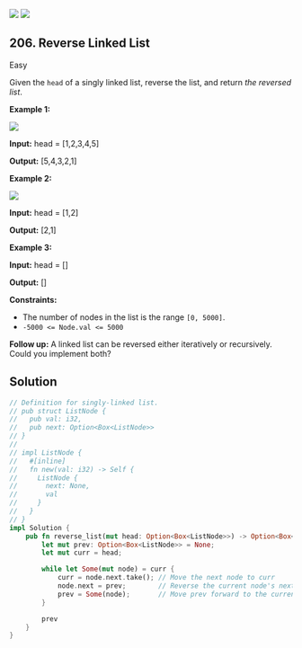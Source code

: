 [![](https://img.shields.io/github/stars/javadev/LeetCode-in-All?label=Stars&style=flat-square)](https://github.com/javadev/LeetCode-in-All)
[![](https://img.shields.io/github/forks/javadev/LeetCode-in-All?label=Fork%20me%20on%20GitHub%20&style=flat-square)](https://github.com/javadev/LeetCode-in-All/fork)

## 206\. Reverse Linked List

Easy

Given the `head` of a singly linked list, reverse the list, and return _the reversed list_.

**Example 1:**

![](https://assets.leetcode.com/uploads/2021/02/19/rev1ex1.jpg)

**Input:** head = [1,2,3,4,5]

**Output:** [5,4,3,2,1]

**Example 2:**

![](https://assets.leetcode.com/uploads/2021/02/19/rev1ex2.jpg)

**Input:** head = [1,2]

**Output:** [2,1]

**Example 3:**

**Input:** head = []

**Output:** []

**Constraints:**

*   The number of nodes in the list is the range `[0, 5000]`.
*   `-5000 <= Node.val <= 5000`

**Follow up:** A linked list can be reversed either iteratively or recursively. Could you implement both?

## Solution

```rust
// Definition for singly-linked list.
// pub struct ListNode {
//   pub val: i32,
//   pub next: Option<Box<ListNode>>
// }
// 
// impl ListNode {
//   #[inline]
//   fn new(val: i32) -> Self {
//     ListNode {
//       next: None,
//       val
//     }
//   }
// }
impl Solution {
    pub fn reverse_list(mut head: Option<Box<ListNode>>) -> Option<Box<ListNode>> {
        let mut prev: Option<Box<ListNode>> = None;
        let mut curr = head;

        while let Some(mut node) = curr {
            curr = node.next.take(); // Move the next node to curr
            node.next = prev;        // Reverse the current node's next pointer
            prev = Some(node);       // Move prev forward to the current node
        }

        prev
    }
}
```